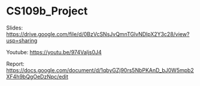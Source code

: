 # CS109b_Project
Slides: 
https://drive.google.com/file/d/0BzVcSNsJvQmnTGlvNDlpX2Y3c28/view?usp=sharing

Youtube:
https://youtu.be/974Valjs0J4

Report: 
https://docs.google.com/document/d/1qbyGZj90rs5NbPKAnD_bJ0W5mpb2XF4h9bQgOeDzNpc/edit
